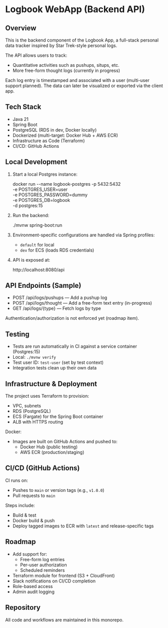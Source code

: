 Logbook WebApp (Backend API)
============================

Overview
--------

This is the backend component of the Logbook App, a full-stack personal data tracker inspired by Star Trek-style
personal logs.

The API allows users to track:

- Quantitative activities such as pushups, situps, etc.
- More free-form thought logs (currently in progress)

Each log entry is timestamped and associated with a user (multi-user support planned). The data can later be visualized
or exported via the client app.

Tech Stack
----------

- Java 21
- Spring Boot
- PostgreSQL (RDS in dev, Docker locally)
- Dockerized (multi-target: Docker Hub + AWS ECR)
- Infrastructure as Code (Terraform)
- CI/CD: GitHub Actions

Local Development
-----------------

1. Start a local Postgres instance:

   docker run --name logbook-postgres -p 5432:5432 \
   -e POSTGRES_USER=user \
   -e POSTGRES_PASSWORD=dummy \
   -e POSTGRES_DB=logbook \
   -d postgres:15

2. Run the backend:

   ./mvnw spring-boot:run

3. Environment-specific configurations are handled via Spring profiles:
    - `default` for local
    - `dev` for ECS (loads RDS credentials)

4. API is exposed at:

   http://localhost:8080/api

API Endpoints (Sample)
----------------------

- POST /api/logs/pushups — Add a pushup log
- POST /api/logs/thought — Add a free-form text entry (in-progress)
- GET /api/logs/{type} — Fetch logs by type

Authentication/authorization is not enforced yet (roadmap item).

Testing
-------

- Tests are run automatically in CI against a service container (Postgres:15)
- Local: `./mvnw verify`
- Test user ID: `test-user` (set by test context)
- Integration tests clean up their own data

Infrastructure & Deployment
----------------------------

The project uses Terraform to provision:

- VPC, subnets
- RDS (PostgreSQL)
- ECS (Fargate) for the Spring Boot container
- ALB with HTTPS routing

Docker:

- Images are built on GitHub Actions and pushed to:
    - Docker Hub (public testing)
    - AWS ECR (production/staging)

CI/CD (GitHub Actions)
----------------------

CI runs on:

- Pushes to `main` or version tags (e.g., `v1.0.0`)
- Pull requests to `main`

Steps include:

- Build & test
- Docker build & push
- Deploy tagged images to ECR with `latest` and release-specific tags

Roadmap
-------

- Add support for:
    - Free-form log entries
    - Per-user authorization
    - Scheduled reminders
- Terraform module for frontend (S3 + CloudFront)
- Slack notifications on CI/CD completion
- Role-based access
- Admin audit logging

Repository
----------

All code and workflows are maintained in this monorepo.

